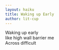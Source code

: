 ```yaml
---
layout: haiku
title: Waking up Early
author: lit-cup
---
```


Waking up early <br>
like high wall barrier me <br>
Across difficult <br>
